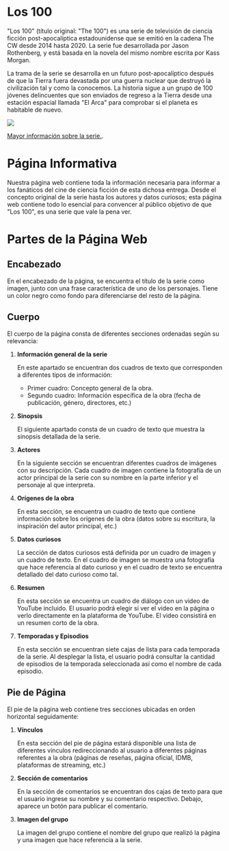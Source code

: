 # Los 100

"Los 100" (título original: "The 100") es una serie de televisión de ciencia ficción post-apocalíptica estadounidense que se emitió en la cadena The CW desde 2014 hasta 2020. La serie fue desarrollada por Jason Rothenberg, y está basada en la novela del mismo nombre escrita por Kass Morgan.

La trama de la serie se desarrolla en un futuro post-apocalíptico después de que la Tierra fuera devastada por una guerra nuclear que destruyó la civilización tal y como la conocemos. La historia sigue a un grupo de 100 jóvenes delincuentes que son enviados de regreso a la Tierra desde una estación espacial llamada "El Arca" para comprobar si el planeta es habitable de nuevo.

![](https://diariodelcineasta.com/wp-content/uploads/2016/06/hun_36x48_groupposter_v4_sim_limpia.jpg)

[Mayor información sobre la serie.](https://es.wikipedia.org/wiki/Los_100_(serie_de_televisi%C3%B3n)).

# Página Informativa
Nuestra página web contiene toda la información necesaria para informar a los fanáticos del cine de ciencia ficción de esta dichosa entrega. Desde el concepto original de la serie hasta los autores y datos curiosos; esta página web contiene todo lo esencial para convencer al público objetivo de que "Los 100", es una serie que vale la pena ver. 

# Partes de la Página Web

## Encabezado

En el encabezado de la página, se encuentra el título de la serie como imagen, junto con una frase característica de uno de los personajes. Tiene un color negro como fondo para diferenciarse del resto de la página.

## Cuerpo

El cuerpo de la página consta de diferentes secciones ordenadas según su relevancia:

1. **Información general de la serie**

    En este apartado se encuentran dos cuadros de texto que corresponden a diferentes tipos de información:
        
    - Primer cuadro: Concepto general de la obra.
    - Segundo cuadro: Información específica de la obra (fecha de publicación, género, directores, etc.)

2. **Sinopsis**

    El siguiente apartado consta de un cuadro de texto que muestra la sinopsis detallada de la serie.

3. **Actores**

    En la siguiente sección se encuentran diferentes cuadros de imágenes con su descripción. Cada cuadro de imagen contiene la fotografía de un actor principal de la serie con su nombre en la parte inferior y el personaje al que interpreta.

4. **Orígenes de la obra**

    En esta sección, se encuentra un cuadro de texto que contiene información sobre los orígenes de la obra (datos sobre su escritura, la inspiración del autor principal, etc.)

5. **Datos curiosos**

    La sección de datos curiosos está definida por un cuadro de imagen y un cuadro de texto. En el cuadro de imagen se muestra una fotografía que hace referencia al dato curioso y en el cuadro de texto se encuentra detallado del dato curioso como tal.

6. **Resumen**

    En esta sección se encuentra un cuadro de diálogo con un video de YouTube incluido. El usuario podrá elegir si ver el video en la página o verlo directamente en la plataforma de YouTube. El video consistirá en un resumen corto de la obra.

7. **Temporadas y Episodios**

    En esta sección se encuentran siete cajas de lista para cada temporada de la serie. Al desplegar la lista, el usuario podrá consultar la cantidad de episodios de la temporada seleccionada así como el nombre de cada episodio.

## Pie de Página

El pie de la página web contiene tres secciones ubicadas en orden horizontal seguidamente:

1. **Vínculos**

    En esta sección del pie de página estará disponible una lista de diferentes vínculos redireccionando al usuario a diferentes páginas referentes a la obra (páginas de reseñas, página oficial, IDMB, plataformas de streaming, etc.)

2. **Sección de comentarios**

    En la sección de comentarios se encuentran dos cajas de texto para que el usuario ingrese su nombre y su comentario respectivo. Debajo, aparece un botón para publicar el comentario.

3. **Imagen del grupo**

    La imagen del grupo contiene el nombre del grupo que realizó la página y una imagen que hace referencia a la serie.

    
